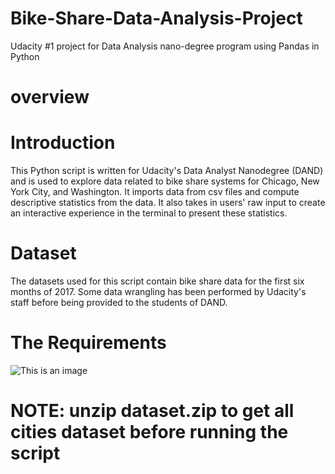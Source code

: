 # Bike-Share-Data-Analysis-Project
Udacity #1 project for Data Analysis nano-degree program using Pandas in Python
# overview
# Introduction
This Python script is written for  Udacity's Data Analyst Nanodegree (DAND) and is used to explore data related to bike share systems for Chicago, New York City, and Washington. It imports data from csv files and compute descriptive statistics from the data. It also takes in users' raw input to create an interactive experience in the terminal to present these statistics.

# Dataset
The datasets used for this script contain bike share data for the first six months of 2017. Some data wrangling has been performed by Udacity's staff before being provided to the students of DAND.

# The Requirements
![This is an image](https://imgur.com/a/NuixF9O)

# NOTE: unzip dataset.zip to get all cities dataset before running the script

